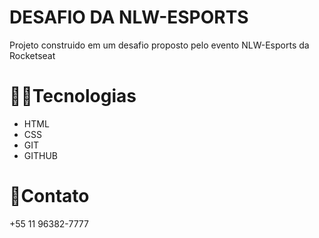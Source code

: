 # DESAFIO DA NLW-ESPORTS

Projeto construido em um desafio proposto pelo evento NLW-Esports da Rocketseat

# 👨‍💻Tecnologias

- HTML
- CSS
- GIT
- GITHUB

# 📱Contato 

+55 11 96382-7777
